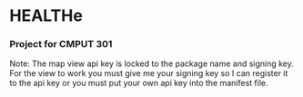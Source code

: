 # HEALTHe
### Project for CMPUT 301

Note: The map view api key is locked to the package name and signing key. 
For the view to work you must give me your signing key so I can register it to the api key or you must put your own api key into the manifest file.
